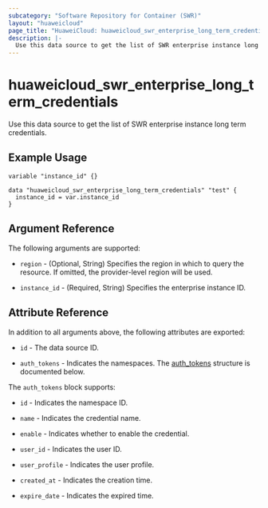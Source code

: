 ```yaml
---
subcategory: "Software Repository for Container (SWR)"
layout: "huaweicloud"
page_title: "HuaweiCloud: huaweicloud_swr_enterprise_long_term_credentials"
description: |-
  Use this data source to get the list of SWR enterprise instance long term credentials.
---
```


# huaweicloud_swr_enterprise_long_term_credentials

Use this data source to get the list of SWR enterprise instance long term credentials.

## Example Usage

```hcl
variable "instance_id" {}

data "huaweicloud_swr_enterprise_long_term_credentials" "test" {
  instance_id = var.instance_id
}
```

## Argument Reference

The following arguments are supported:

* `region` - (Optional, String) Specifies the region in which to query the resource.
  If omitted, the provider-level region will be used.

* `instance_id` - (Required, String) Specifies the enterprise instance ID.

## Attribute Reference

In addition to all arguments above, the following attributes are exported:

* `id` - The data source ID.

* `auth_tokens` - Indicates the namespaces.
  The [auth_tokens](#attrblock--auth_tokens) structure is documented below.

<a name="attrblock--auth_tokens"></a>
The `auth_tokens` block supports:

* `id` - Indicates the namespace ID.

* `name` - Indicates the credential name.

* `enable` - Indicates whether to enable the credential.

* `user_id` - Indicates the user ID.

* `user_profile` - Indicates the user profile.

* `created_at` - Indicates the creation time.

* `expire_date` - Indicates the expired time.
